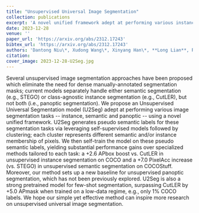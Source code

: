 ```yaml
---
title: "Unsupervised Universal Image Segmentation"
collection: publications
excerpt: 'A novel unified framework adept at performing various instance, semantic and panoptic segmentation tasks without *any* supervision.'
date: 2023-12-28
venue: ''
paper_url: 'https://arxiv.org/abs/2312.17243'
bibtex_url: 'https://arxiv.org/abs/2312.17243'
authors: 'Dantong Niu\*, Xudong Wang\*, Xinyang Han\*, **Long Lian**, Roei Herzig, Trevor Darrell'
citation:
cover_image: 2023-12-28-U2Seg.jpg
---
```

Several unsupervised image segmentation approaches have been proposed which eliminate the need for dense manually-annotated segmentation masks; current models separately handle either semantic segmentation (e.g., STEGO) or class-agnostic instance segmentation (e.g., CutLER), but not both (i.e., panoptic segmentation). We propose an Unsupervised Universal Segmentation model (U2Seg) adept at performing various image segmentation tasks -- instance, semantic and panoptic -- using a novel unified framework. U2Seg generates pseudo semantic labels for these segmentation tasks via leveraging self-supervised models followed by clustering; each cluster represents different semantic and/or instance membership of pixels. We then self-train the model on these pseudo semantic labels, yielding substantial performance gains over specialized methods tailored to each task: a +2.6 APbox boost vs. CutLER in unsupervised instance segmentation on COCO and a +7.0 PixelAcc increase (vs. STEGO) in unsupervised semantic segmentation on COCOStuff. Moreover, our method sets up a new baseline for unsupervised panoptic segmentation, which has not been previously explored. U2Seg is also a strong pretrained model for few-shot segmentation, surpassing CutLER by +5.0 APmask when trained on a low-data regime, e.g., only 1% COCO labels. We hope our simple yet effective method can inspire more research on unsupervised universal image segmentation.
